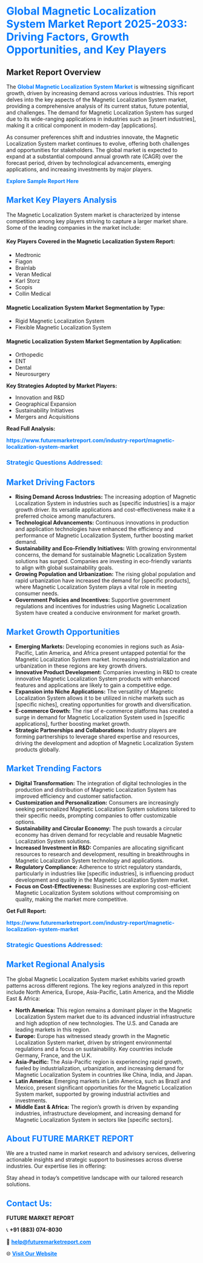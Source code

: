 <h1 style="color: #007BFF;">Global Magnetic Localization System Market Report 2025-2033: Driving Factors, Growth Opportunities, and Key Players</h1>

<section id="overview">
<h2>Market Report Overview</h2>
<p>The <a href="https://www.futuremarketreport.com/industry-report/magnetic-localization-system-market" style="color: #007BFF; text-decoration: none;"><strong>Global Magnetic Localization System Market</strong></a> is witnessing significant growth, driven by increasing demand across various industries. This report delves into the key aspects of the Magnetic Localization System market, providing a comprehensive analysis of its current status, future potential, and challenges. The demand for Magnetic Localization System has surged due to its wide-ranging applications in industries such as [insert industries], making it a critical component in modern-day [applications].</p>
<p>As consumer preferences shift and industries innovate, the Magnetic Localization System market continues to evolve, offering both challenges and opportunities for stakeholders. The global market is expected to expand at a substantial compound annual growth rate (CAGR) over the forecast period, driven by technological advancements, emerging applications, and increasing investments by major players.</p>
</section>

<section id="overview">
<p><a href="https://www.futuremarketreport.com/request-sample/reportId=78889" style="color: #007BFF; text-decoration: none;"><strong>Explore Sample Report Here</strong></a></p>
</section>

<section id="key-players">
<h2 style="color: #007BFF;">Market Key Players Analysis</h2>
<p>The Magnetic Localization System market is characterized by intense competition among key players striving to capture a larger market share. Some of the leading companies in the market include:</p>
<h4>Key Players Covered in the Magnetic Localization System Report:</h4>
<ul><li>Medtronic</li><li>Fiagon</li><li>Brainlab</li><li>Veran Medical</li><li>Karl Storz</li><li>Scopis</li><li>Collin Medical</li></ul>
<h4>Magnetic Localization System Market Segmentation by Type:</h4>
<ul><li>Rigid Magnetic Localization System</li><li>Flexible Magnetic Localization System</li></ul>

<h4>Magnetic Localization System Market Segmentation by Application:</h4>
<ul><li>Orthopedic</li><li>ENT</li><li>Dental</li><li>Neurosurgery</li></ul>
<p><strong>Key Strategies Adopted by Market Players:</strong></p>
<ul>
<li>Innovation and R&D</li>
<li>Geographical Expansion</li>
<li>Sustainability Initiatives</li>
<li>Mergers and Acquisitions</li>
</ul>
</section>

<section>
<p><strong>Read Full Analysis: </strong></p><a href="https://www.futuremarketreport.com/industry-report/magnetic-localization-system-market" style="color: #007BFF; text-decoration: none;"><strong>https://www.futuremarketreport.com/industry-report/magnetic-localization-system-market</strong></a>
<h3 style="color: #007BFF;">Strategic Questions Addressed:</h3>
</section>

<section id="driving-factors">
<h2 style="color: #007BFF;">Market Driving Factors</h2>
<ul>
<li><strong>Rising Demand Across Industries:</strong> The increasing adoption of Magnetic Localization System in industries such as [specific industries] is a major growth driver. Its versatile applications and cost-effectiveness make it a preferred choice among manufacturers.</li>
<li><strong>Technological Advancements:</strong> Continuous innovations in production and application technologies have enhanced the efficiency and performance of Magnetic Localization System, further boosting market demand.</li>
<li><strong>Sustainability and Eco-Friendly Initiatives:</strong> With growing environmental concerns, the demand for sustainable Magnetic Localization System solutions has surged. Companies are investing in eco-friendly variants to align with global sustainability goals.</li>
<li><strong>Growing Population and Urbanization:</strong> The rising global population and rapid urbanization have increased the demand for [specific products], where Magnetic Localization System plays a vital role in meeting consumer needs.</li>
<li><strong>Government Policies and Incentives:</strong> Supportive government regulations and incentives for industries using Magnetic Localization System have created a conducive environment for market growth.</li>
</ul>
</section>

<section id="growth-opportunities">
<h2 style="color: #007BFF;">Market Growth Opportunities</h2>
<ul>
<li><strong>Emerging Markets:</strong> Developing economies in regions such as Asia-Pacific, Latin America, and Africa present untapped potential for the Magnetic Localization System market. Increasing industrialization and urbanization in these regions are key growth drivers.</li>
<li><strong>Innovative Product Development:</strong> Companies investing in R&D to create innovative Magnetic Localization System products with enhanced features and applications are likely to gain a competitive edge.</li>
<li><strong>Expansion into Niche Applications:</strong> The versatility of Magnetic Localization System allows it to be utilized in niche markets such as [specific niches], creating opportunities for growth and diversification.</li>
<li><strong>E-commerce Growth:</strong> The rise of e-commerce platforms has created a surge in demand for Magnetic Localization System used in [specific applications], further boosting market growth.</li>
<li><strong>Strategic Partnerships and Collaborations:</strong> Industry players are forming partnerships to leverage shared expertise and resources, driving the development and adoption of Magnetic Localization System products globally.</li>
</ul>
</section>

<section id="trending-factors">
<h2 style="color: #007BFF;">Market Trending Factors</h2>
<ul>
<li><strong>Digital Transformation:</strong> The integration of digital technologies in the production and distribution of Magnetic Localization System has improved efficiency and customer satisfaction.</li>
<li><strong>Customization and Personalization:</strong> Consumers are increasingly seeking personalized Magnetic Localization System solutions tailored to their specific needs, prompting companies to offer customizable options.</li>
<li><strong>Sustainability and Circular Economy:</strong> The push towards a circular economy has driven demand for recyclable and reusable Magnetic Localization System solutions.</li>
<li><strong>Increased Investment in R&D:</strong> Companies are allocating significant resources to research and development, resulting in breakthroughs in Magnetic Localization System technology and applications.</li>
<li><strong>Regulatory Compliance:</strong> Adherence to strict regulatory standards, particularly in industries like [specific industries], is influencing product development and quality in the Magnetic Localization System market.</li>
<li><strong>Focus on Cost-Effectiveness:</strong> Businesses are exploring cost-efficient Magnetic Localization System solutions without compromising on quality, making the market more competitive.</li>
</ul>
</section>

<section>
<p><strong>Get Full Report: </strong></p><a href="https://www.futuremarketreport.com/industry-report/magnetic-localization-system-market" style="color: #007BFF; text-decoration: none;"><strong>https://www.futuremarketreport.com/industry-report/magnetic-localization-system-market</strong></a>
<h3 style="color: #007BFF;">Strategic Questions Addressed:</h3>
</section>


<section id="regional-analysis">
<h2 style="color: #007BFF;">Market Regional Analysis</h2>
<p>The global Magnetic Localization System market exhibits varied growth patterns across different regions. The key regions analyzed in this report include North America, Europe, Asia-Pacific, Latin America, and the Middle East & Africa:</p>
<ul>
<li><strong>North America:</strong> This region remains a dominant player in the Magnetic Localization System market due to its advanced industrial infrastructure and high adoption of new technologies. The U.S. and Canada are leading markets in this region.</li>
<li><strong>Europe:</strong> Europe has witnessed steady growth in the Magnetic Localization System market, driven by stringent environmental regulations and a focus on sustainability. Key countries include Germany, France, and the U.K.</li>
<li><strong>Asia-Pacific:</strong> The Asia-Pacific region is experiencing rapid growth, fueled by industrialization, urbanization, and increasing demand for Magnetic Localization System in countries like China, India, and Japan.</li>
<li><strong>Latin America:</strong> Emerging markets in Latin America, such as Brazil and Mexico, present significant opportunities for the Magnetic Localization System market, supported by growing industrial activities and investments.</li>
<li><strong>Middle East & Africa:</strong> The region’s growth is driven by expanding industries, infrastructure development, and increasing demand for Magnetic Localization System in sectors like [specific sectors].</li>
</ul>
</section>

<footer>
<h2 style="color: #007BFF;">About FUTURE MARKET REPORT</h2>
<p>We are a trusted name in market research and advisory services, delivering actionable insights and strategic support to businesses across diverse industries. Our expertise lies in offering:</p>

<p>Stay ahead in today’s competitive landscape with our tailored research solutions.</p>

<h2 style="color: #007BFF;">Contact Us:</h2>
<p><strong>FUTURE MARKET REPORT</strong></p>
<p>📞 <strong>+91 (883) 074-8030</strong></p>
<p>📧 <strong><a href="mailto:help@futuremarketreport.com" style="color: #007BFF;">help@futuremarketreport.com</a></strong></p>
<p>🌐 <strong><a href="https://www.futuremarketreport.com/" style="color: #007BFF;">Visit Our Website</a></strong></p>
</footer>